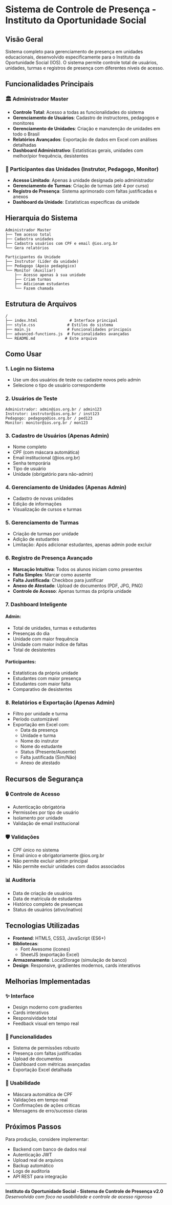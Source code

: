 # Sistema de Controle de Presença - Instituto da Oportunidade Social

## Visão Geral

Sistema completo para gerenciamento de presença em unidades educacionais, desenvolvido especificamente para o Instituto da Oportunidade Social (IOS). O sistema permite controle total de usuários, unidades, turmas e registros de presença com diferentes níveis de acesso.

## Funcionalidades Principais

### 🏛️ **Administrador Master**

- **Controle Total**: Acesso a todas as funcionalidades do sistema
- **Gerenciamento de Usuários**: Cadastro de instructores, pedagogos e monitores
- **Gerenciamento de Unidades**: Criação e manutenção de unidades em todo o Brasil
- **Relatórios Avançados**: Exportação de dados em Excel com análises detalhadas
- **Dashboard Administrativo**: Estatísticas gerais, unidades com melhor/pior frequência, desistentes

### 👥 **Participantes das Unidades** (Instrutor, Pedagogo, Monitor)

- **Acesso Limitado**: Apenas à unidade designada pelo administrador
- **Gerenciamento de Turmas**: Criação de turmas (até 4 por curso)
- **Registro de Presença**: Sistema aprimorado com faltas justificadas e anexos
- **Dashboard da Unidade**: Estatísticas específicas da unidade

## Hierarquia do Sistema

```
Administrador Master
├── Tem acesso total
├── Cadastra unidades
├── Cadastra usuários com CPF e email @ios.org.br
└── Gera relatórios

Participantes da Unidade
├── Instrutor (Líder da unidade)
├── Pedagogo (Apoio pedagógico)
└── Monitor (Auxiliar)
    ├── Acesso apenas à sua unidade
    ├── Criam turmas
    ├── Adicionam estudantes
    └── Fazem chamada
```

## Estrutura de Arquivos

```
/
├── index.html              # Interface principal
├── style.css              # Estilos do sistema
├── main.js                # Funcionalidades principais
├── advanced-functions.js  # Funcionalidades avançadas
└── README.md             # Este arquivo
```

## Como Usar

### 1. **Login no Sistema**

- Use um dos usuários de teste ou cadastre novos pelo admin
- Selecione o tipo de usuário correspondente

### 2. **Usuários de Teste**

```
Administrador: admin@ios.org.br / admin123
Instrutor: instrutor@ios.org.br / inst123
Pedagogo: pedagogo@ios.org.br / ped123
Monitor: monitor@ios.org.br / mon123
```

### 3. **Cadastro de Usuários** (Apenas Admin)

- Nome completo
- CPF (com máscara automática)
- Email institucional (@ios.org.br)
- Senha temporária
- Tipo de usuário
- Unidade (obrigatório para não-admin)

### 4. **Gerenciamento de Unidades** (Apenas Admin)

- Cadastro de novas unidades
- Edição de informações
- Visualização de cursos e turmas

### 5. **Gerenciamento de Turmas**

- Criação de turmas por unidade
- Adição de estudantes
- Limitação: Após adicionar estudantes, apenas admin pode excluir

### 6. **Registro de Presença Avançado**

- **Marcação Intuitiva**: Todos os alunos iniciam como presentes
- **Falta Simples**: Marcar como ausente
- **Falta Justificada**: Checkbox para justificar
- **Anexo de Atestado**: Upload de documentos (PDF, JPG, PNG)
- **Controle de Acesso**: Apenas turmas da própria unidade

### 7. **Dashboard Inteligente**

#### Admin:

- Total de unidades, turmas e estudantes
- Presenças do dia
- Unidade com maior frequência
- Unidade com maior índice de faltas
- Total de desistentes

#### Participantes:

- Estatísticas da própria unidade
- Estudantes com maior presença
- Estudantes com maior falta
- Comparativo de desistentes

### 8. **Relatórios e Exportação** (Apenas Admin)

- Filtro por unidade e turma
- Período customizável
- Exportação em Excel com:
  - Data da presença
  - Unidade e turma
  - Nome do instrutor
  - Nome do estudante
  - Status (Presente/Ausente)
  - Falta justificada (Sim/Não)
  - Anexo de atestado

## Recursos de Segurança

### 🔒 **Controle de Acesso**

- Autenticação obrigatória
- Permissões por tipo de usuário
- Isolamento por unidade
- Validação de email institucional

### 🛡️ **Validações**

- CPF único no sistema
- Email único e obrigatoriamente @ios.org.br
- Não permite excluir admin principal
- Não permite excluir unidades com dados associados

### 📊 **Auditoria**

- Data de criação de usuários
- Data de matrícula de estudantes
- Histórico completo de presenças
- Status de usuários (ativo/inativo)

## Tecnologias Utilizadas

- **Frontend**: HTML5, CSS3, JavaScript (ES6+)
- **Bibliotecas**:
  - Font Awesome (ícones)
  - SheetJS (exportação Excel)
- **Armazenamento**: LocalStorage (simulação de banco)
- **Design**: Responsive, gradientes modernos, cards interativos

## Melhorias Implementadas

### ✨ **Interface**

- Design moderno com gradientes
- Cards interativos
- Responsividade total
- Feedback visual em tempo real

### 🚀 **Funcionalidades**

- Sistema de permissões robusto
- Presença com faltas justificadas
- Upload de documentos
- Dashboard com métricas avançadas
- Exportação Excel detalhada

### 🎯 **Usabilidade**

- Máscara automática de CPF
- Validações em tempo real
- Confirmações de ações críticas
- Mensagens de erro/sucesso claras

## Próximos Passos

Para produção, considere implementar:

- Backend com banco de dados real
- Autenticação JWT
- Upload real de arquivos
- Backup automático
- Logs de auditoria
- API REST para integração

---

**Instituto da Oportunidade Social - Sistema de Controle de Presença v2.0**
_Desenvolvido com foco na usabilidade e controle de acesso rigoroso_
